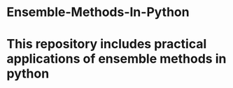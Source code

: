 # Ensemble-Methods-In-Python
# This repository includes practical applications of ensemble methods in python
